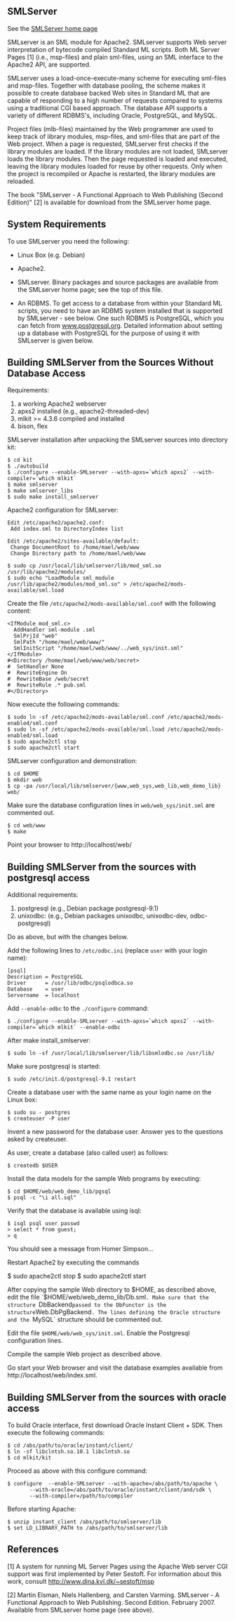 ## SMLServer

See the [SMLServer home page](http://www.smlserver.org)

SMLserver is an SML module for Apache2. SMLserver supports Web server
interpretation of bytecode compiled Standard ML scripts. Both ML
Server Pages [1] (i.e., msp-files) and plain sml-files, using an SML
interface to the Apache2 API, are supported.

SMLserver uses a load-once-execute-many scheme for executing sml-files
and msp-files. Together with database pooling, the scheme makes it
possible to create database backed Web sites in Standard ML that are
capable of responding to a high number of requests compared to systems
using a traditional CGI based approach. The database API supports a
variety of different RDBMS's, including Oracle, PostgreSQL, and MySQL.

Project files (mlb-files) maintained by the Web programmer are used to
keep track of library modules, msp-files, and sml-files that are part
of the Web project. When a page is requested, SMLserver first checks
if the library modules are loaded.  If the library modules are not
loaded, SMLserver loads the library modules. Then the page requested
is loaded and executed, leaving the library modules loaded for reuse
by other requests. Only when the project is recompiled or Apache is
restarted, the library modules are reloaded.

The book "SMLserver - A Functional Approach to Web Publishing (Second
Edition)" [2] is available for download from the SMLserver home page.

## System Requirements

To use SMLserver you need the following:

* Linux Box (e.g. Debian)

* Apache2.

* SMLserver. Binary packages and source packages are available from
  the SMLserver home page; see the top of this file.

* An RDBMS. To get access to a database from within your Standard ML
  scripts, you need to have an RDBMS system installed that is
  supported by SMLserver - see below. One such RDBMS is PostgreSQL,
  which you can fetch from www.postgresql.org. Detailed information
  about setting up a database with PostgreSQL for the purpose of
  using it with SMLserver is given below.

## Building SMLServer from the Sources Without Database Access

Requirements:

1. a working Apache2 webserver
2. apxs2 installed (e.g., apache2-threaded-dev)
3. mlkit >= 4.3.6 compiled and installed
4. bison, flex

SMLserver installation after unpacking the SMLserver sources into
directory kit:

    $ cd kit
    $ ./autobuild
    $ ./configure --enable-SMLserver --with-apxs=`which apxs2` --with-compiler=`which mlkit`
    $ make smlserver
    $ make smlserver_libs
    $ sudo make install_smlserver

Apache2 configuration for SMLserver:

    Edit /etc/apache2/apache2.conf:
     Add index.sml to DirectoryIndex list

    Edit /etc/apache2/sites-available/default:
     Change DocumentRoot to /home/mael/web/www
     Change Directory path to /home/mael/web/www

    $ sudo cp /usr/local/lib/smlserver/lib/mod_sml.so /usr/lib/apache2/modules/
    $ sudo echo "LoadModule sml_module /usr/lib/apache2/modules/mod_sml.so" > /etc/apache2/mods-available/sml.load

Create the file `/etc/apache2/mods-available/sml.conf` with the following content:

    <IfModule mod_sml.c>
      AddHandler sml-module .sml
      SmlPrjId "web"
      SmlPath "/home/mael/web/www/"
      SmlInitScript "/home/mael/web/www/../web_sys/init.sml"
    </IfModule>
    #<Directory /home/mael/web/www/web/secret>
    #  SetHandler None
    #  RewriteEngine On
    #  RewriteBase /web/secret
    #  RewriteRule .* pub.sml
    #</Directory>

Now execute the following commands:

    $ sudo ln -sf /etc/apache2/mods-available/sml.conf /etc/apache2/mods-enabled/sml.conf
    $ sudo ln -sf /etc/apache2/mods-available/sml.load /etc/apache2/mods-enabled/sml.load
    $ sudo apache2ctl stop
    $ sudo apache2ctl start

SMLserver configuration and demonstration:

    $ cd $HOME
    $ mkdir web
    $ cp -pa /usr/local/lib/smlserver/{www,web_sys,web_lib,web_demo_lib} web/

Make sure the database configuration lines in `web/web_sys/init.sml`
are commented out.

    $ cd web/www
    $ make

Point your browser to http://localhost/web/

## Building SMLServer from the sources with postgresql access

Additional requirements:

1. postgresql (e.g., Debian package postgresql-9.1)
2. unixodbc: (e.g., Debian packages unixodbc, unixodbc-dev, odbc-postgresql)

Do as above, but with the changes below.

Add the following lines to `/etc/odbc.ini` (replace `user` with your login
name):

    [psql]
    Description = PostgreSQL
    Driver      = /usr/lib/odbc/psqlodbca.so
    Database    = user
    Servername  = localhost

Add `--enable-odbc` to the `./configure` command:

    $ ./configure --enable-SMLserver --with-apxs=`which apxs2` --with-compiler=`which mlkit` --enable-odbc

After make install_smlserver:

    $ sudo ln -sf /usr/local/lib/smlserver/lib/libsmlodbc.so /usr/lib/

Make sure postgresql is started:

    $ sudo /etc/init.d/postgresql-9.1 restart

Create a database user with the same name as your login name on
the Linux box:

    $ sudo su - postgres
    $ createuser -P user

Invent a new password for the database user. Answer yes to the questions
asked by createuser.

As user, create a database (also called user) as follows:

    $ createdb $USER

Install the data models for the sample Web programs by executing:

    $ cd $HOME/web/web_demo_lib/pgsql
    $ psql -c "\i all.sql"

Verify that the database is available using isql:

    $ isql psql user passwd
    > select * from guest;
    > q

You should see a message from Homer Simpson...

Restart Apache2 by executing the commands

   $ sudo apache2ctl stop
   $ sudo apache2ctl start

After copying the sample Web directory to $HOME, as described above,
edit the file `$HOME/web/web_demo_lib/Db.sml`. Make sure that the structure
`DbBackend` passed to the DbFunctor is the structure `Web.DbPgBackend`.
The lines defining the Oracle structure and the `MySQL` structure should
be commented out.

Edit the file `$HOME/web/web_sys/init.sml`. Enable the Postgresql
configuration lines.

Compile the sample Web project as described above.

Go start your Web browser and visit the database examples available
from http://localhost/web/index.sml.

## Building SMLServer from the sources with oracle access

To build Oracle interface, first download Oracle Instant Client +
SDK. Then execute the following commands:

    $ cd /abs/path/to/oracle/instant/client/
    $ ln -sf libclntsh.so.10.1 libclntsh.so
    $ cd mlkit/kit

Proceed as above with this configure command:

    $ configure  --enable-SMLserver --with-apache=/abs/path/to/apache \
           --with-oracle=/abs/path/to/oracle/instant/client/and/sdk \
           --with-compiler=/path/to/compiler

Before starting Apache:

    $ unzip instant_client /abs/path/to/smlserver/lib
    $ set LD_LIBRARY_PATH to /abs/path/to/smlserver/lib


## References

[1] A system for running ML Server Pages using the Apache Web server
    CGI support was first implemented by Peter Sestoft. For
    information about this work, consult
    http://www.dina.kvl.dk/~sestoft/msp

[2] Martin Elsman, Niels Hallenberg, and Carsten Varming. SMLserver -
    A Functional Approach to Web Publishing. Second Edition. February
    2007. Available from SMLserver home page (see above).
